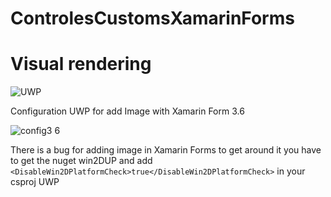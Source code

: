 # ControlesCustomsXamarinForms

# Visual rendering


![UWP](https://user-images.githubusercontent.com/20682036/54188985-227c9180-44b1-11e9-87c9-4b5e122b1299.gif)


Configuration UWP for add Image with Xamarin Form 3.6

![config3 6](https://user-images.githubusercontent.com/20682036/54161082-66d84500-4451-11e9-8760-cde8e0a7e0ed.jpg)

There is a bug for adding image in Xamarin Forms to get around it you have to get the nuget win2DUP and add 
`<DisableWin2DPlatformCheck>true</DisableWin2DPlatformCheck>`
 in your csproj UWP






